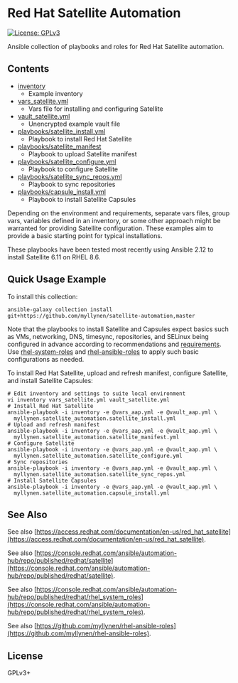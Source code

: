 # Red Hat Satellite Automation

[![License: GPLv3](https://img.shields.io/badge/license-GPLv3-brightgreen.svg)](https://www.gnu.org/licenses/gpl-3.0)

Ansible collection of playbooks and roles for Red Hat Satellite
automation.

## Contents

* [inventory](inventory)
  * Example inventory
* [vars_satellite.yml](vars_satellite.yml)
  * Vars file for installing and configuring Satellite
* [vault_satellite.yml](vault_satellite.yml)
  * Unencrypted example vault file
* [playbooks/satellite_install.yml](playbooks/satellite_install.yml)
  * Playbook to install Red Hat Satellite
* [playbooks/satellite_manifest](playbooks/satellite_manifest.yml)
  * Playbook to upload Satellite manifest
* [playbooks/satellite_configure.yml](playbooks/satellite_configure.yml)
  * Playbook to configure Satellite
* [playbooks/satellite_sync_repos.yml](playbooks/satellite_sync_repos.yml)
  * Playbook to sync repositories
* [playbooks/capsule_install.yml](playbooks/capsule_install.yml)
  * Playbook to install Satellite Capsules

Depending on the environment and requirements, separate vars files,
group vars, variables defined in an inventory, or some other approach
might be warranted for providing Satellite configuration. These
examples aim to provide a basic starting point for typical
installations.

These playbooks have been tested most recently using Ansible 2.12 to
install Satellite 6.11 on RHEL 8.6.

## Quick Usage Example

To install this collection:

```
ansible-galaxy collection install git+https://github.com/myllynen/satellite-automation,master
```

Note that the playbooks to install Satellite and Capsules expect basics
such as VMs, networking, DNS, timesync, repositories, and SELinux being
configured in advance according to recommendations and
[requirements](https://access.redhat.com/documentation/en-us/red_hat_satellite/).
Use
[rhel-system-roles](https://console.redhat.com/ansible/automation-hub/repo/published/redhat/rhel_system_roles)
and
[rhel-ansible-roles](https://github.com/myllynen/rhel-ansible-roles)
to apply such basic configurations as needed.

To install Red Hat Satellite, upload and refresh manifest, configure
Satellite, and install Satellite Capsules:

```
# Edit inventory and settings to suite local environment
vi inventory vars_satellite.yml vault_satellite.yml
# Install Red Hat Satellite
ansible-playbook -i inventory -e @vars_aap.yml -e @vault_aap.yml \
  myllynen.satellite_automation.satellite_install.yml
# Upload and refresh manifest
ansible-playbook -i inventory -e @vars_aap.yml -e @vault_aap.yml \
  myllynen.satellite_automation.satellite_manifest.yml
# Configure Satellite
ansible-playbook -i inventory -e @vars_aap.yml -e @vault_aap.yml \
  myllynen.satellite_automation.satellite_configure.yml
# Sync repositories
ansible-playbook -i inventory -e @vars_aap.yml -e @vault_aap.yml \
  myllynen.satellite_automation.satellite_sync_repos.yml
# Install Satellite Capsules
ansible-playbook -i inventory -e @vars_aap.yml -e @vault_aap.yml \
  myllynen.satellite_automation.capsule_install.yml
```

## See Also

See also
[https://access.redhat.com/documentation/en-us/red_hat_satellite](https://access.redhat.com/documentation/en-us/red_hat_satellite).

See also
[https://console.redhat.com/ansible/automation-hub/repo/published/redhat/satellite](https://console.redhat.com/ansible/automation-hub/repo/published/redhat/satellite).

See also
[https://console.redhat.com/ansible/automation-hub/repo/published/redhat/rhel_system_roles](https://console.redhat.com/ansible/automation-hub/repo/published/redhat/rhel_system_roles).

See also
[https://github.com/myllynen/rhel-ansible-roles](https://github.com/myllynen/rhel-ansible-roles).

## License

GPLv3+
